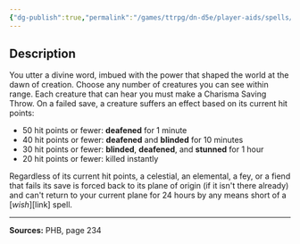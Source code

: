 ```yaml
---
{"dg-publish":true,"permalink":"/games/ttrpg/dn-d5e/player-aids/spells/level-7/divine-word/","tags":["TTRPG/DND/5e","verbal","Spell"],"noteIcon":""}
---
```



## Description
You utter a divine word, imbued with the power that shaped the world at the dawn of creation.
Choose any number of creatures you can see within range.
Each creature that can hear you must make a Charisma Saving Throw.
On a failed save, a creature suffers an effect based on its current hit points:
- 50 hit points or fewer: **deafened** for 1 minute
- 40 hit points or fewer: **deafened** and **blinded** for 10 minutes
- 30 hit points or fewer: **blinded**, **deafened**, and **stunned** for 1 hour
- 20 hit points or fewer: killed instantly

Regardless of its current hit points, a celestial, an elemental, a fey, or a fiend that fails its save is forced back to its plane of origin (if it isn't there already) and can't return to your current plane for 24 hours by any means short of a [*wish*][link] spell.

---

**Sources:** PHB, page 234
